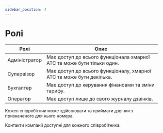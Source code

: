 ```yaml
---
sidebar_position: 4
---
```


# Ролі

| Ролі                   | Опис                                                                   |
|------------------------|------------------------------------------------------------------------|
| Адміністратор          | Має доступ до всього функціонала хмарної АТС та може бути тільки один. |
| Супервізор             | Має доступ до всього функціоналу, хмарної АТС та може бути декілька.   |
| Бухгалтер              | Має доступ до керування фінансами та зміни тарифу.                     |
| Оператор               | Має доступ лише до свого журналу дзвінків.                             |


Кожен співробітник може здійснювати та приймати дзвінки з призначеного для нього номера.

Контакти компанії доступні для кожного співробітника.
